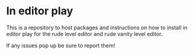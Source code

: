 # In editor play
This is a repository to host packages and instructions on how to install in editor play for the rude level editor and rude vanity level editor.

If any issues pop up be sure to report them!